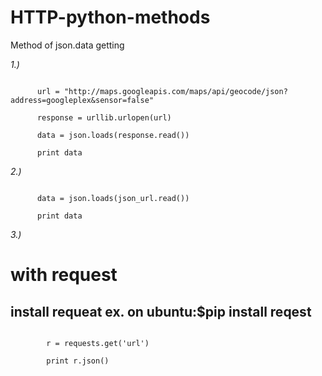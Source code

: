 # HTTP-python-methods
Method of json.data getting


*1.)*

   
```import urllib, json

      url = "http://maps.googleapis.com/maps/api/geocode/json?address=googleplex&sensor=false"

      response = urllib.urlopen(url)

      data = json.loads(response.read())

      print data 
```

*2.)*

    
```json_url = urlopen(url)

      data = json.loads(json_url.read())

      print data   
```

*3.)*

# with request
## install requeat ex. on ubuntu:$pip install reqest
```import requests

        r = requests.get('url')

        print r.json()    
```
